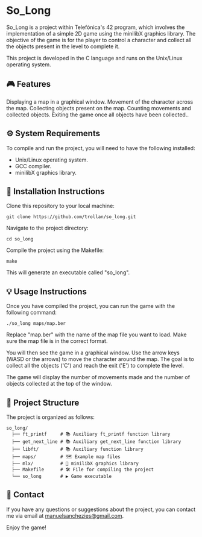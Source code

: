 # So_Long

So_Long is a project within Telefónica's 42 program, which involves the implementation of a simple 2D game using the minilibX graphics library. The objective of the game is for the player to control a character and collect all the objects present in the level to complete it.

This project is developed in the C language and runs on the Unix/Linux operating system.

## 🎮 Features
Displaying a map in a graphical window.
Movement of the character across the map.
Collecting objects present on the map.
Counting movements and collected objects.
Exiting the game once all objects have been collected..

## ⚙️ System Requirements
To compile and run the project, you will need to have the following installed:

- Unix/Linux operating system.
- GCC compiler.
- minilibX graphics library.

## 🚀 Installation Instructions
Clone this repository to your local machine:
```
git clone https://github.com/trollan/so_long.git
```
Navigate to the project directory:
```
cd so_long
```
Compile the project using the Makefile:
```
make
```
This will generate an executable called "so_long".

## 💡 Usage Instructions
Once you have compiled the project, you can run the game with the following command:
```
./so_long maps/map.ber
```
Replace "map.ber" with the name of the map file you want to load. Make sure the map file is in the correct format.

You will then see the game in a graphical window. Use the arrow keys (WASD or the arrows) to move the character around the map. The goal is to collect all the objects ('C') and reach the exit ('E') to complete the level.

The game will display the number of movements made and the number of objects collected at the top of the window.

## 📁 Project Structure
The project is organized as follows:
```
so_long/
  ├── ft_printf     # 📚 Auxiliary ft_printf function library
  ├── get_next_line # 📚 Auxiliary get_next_line function library
  ├── libft/        # 📚 Auxiliary function library
  ├── maps/         # 🗺️ Example map files
  ├── mlx/          # 🎨 minilibX graphics library
  ├── Makefile      # 🛠️ File for compiling the project
  └── so_long       # ▶️ Game executable
```

## 📧 Contact
If you have any questions or suggestions about the project, you can contact me via email at manuelsanchezies@gmail.com.

Enjoy the game!

